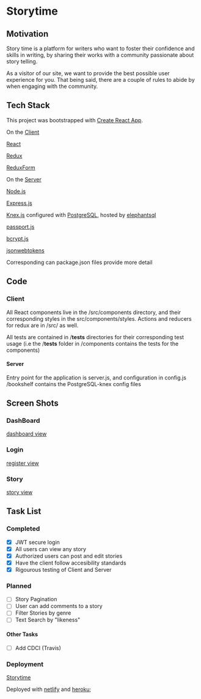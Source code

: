 # Storytime

## Motivation

Story time is a platform for writers who want to foster their confidence and skills in writing, by sharing their works with a community passionate about story telling.

As a visitor of our site, we want to provide the best possible user experience for you. That being said, there are a couple of rules to abide by when engaging with the community.

## Tech Stack

This project was bootstrapped with [Create React App](https://github.com/facebookincubator/create-react-app).

On the [Client](https://github.com/patersog/story-time-app-client)

[React](https://reactjs.org/)

[Redux](https://redux.js.org/)

[ReduxForm](https://redux-form.com/7.3.0/)

On the [Server](https://github.com/patersog/story-time-app-server)

[Node.js](https://nodejs.org/)

[Express.js](https://expressjs.com/)

[Knex.js](https://knexjs.org/) configured with [PostgreSQL](https://www.postgresql.org/), hosted by [elephantsql](https://www.elephantsql.com/)

[passport.js](http://www.passportjs.org/)

[bcrypt.js](https://github.com/dcodeIO/bcrypt.js)

[jsonwebtokens](https://github.com/auth0/node-jsonwebtoken)

Corresponding  can package.json files provide more detail

## Code

### Client

All React components live in the /src/components directory, and their corresponding styles in the src/components/styles. Actions and reducers for redux
are in /src/ as well.

All tests are contained in /__tests__ directories for their corresponding test usage (i.e the /__tests__ folder in /components
contains the tests for the components)

#### Server

Entry point for the application is server.js, and configuration in config.js
/bookshelf contains the PostgreSQL-knex config files

## Screen Shots

### DashBoard

[dashboard view](https://www.flickr.com/photos/143447958@N07/42207070020/in/dateposted-public/)

### Login

[register view](https://www.flickr.com/photos/143447958@N07/30147810588/in/dateposted-public/)

### Story

[story view](https://www.flickr.com/photos/143447958@N07/30147810588/in/dateposted-public/)

## Task List

### Completed

- [x] JWT secure login
- [x] All users can view any story
- [x] Authorized users can post and edit stories
- [x] Have the client follow accesibility standards
- [x] Rigourous testing of Client and Server

### Planned

- [ ] Story Pagination
- [ ] User can add comments to a story
- [ ] Filter Stories by genre
- [ ] Text Search by "likeness"

#### Other Tasks

- [ ] Add CDCI (Travis)

### Deployment

[Storytime](https://loving-aryabhata-422d0b.netlify.com/)

Deployed with [netlify](https://www.netlify.com/) and [heroku](https://github.com/heroku);